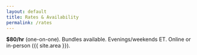 ```yaml
---
layout: default
title: Rates & Availability
permalink: /rates
---
```

**$80/hr** (one-on-one). Bundles available. Evenings/weekends ET. Online or in-person ({{ site.area }}).